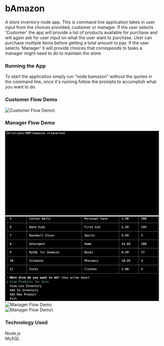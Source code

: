 # bAmazon
A store inventory node app. This is command line application takes in user input from the choices provided, customer or manager. If the user selects 'Customer' the app will provide a list of products available for purchase and will again ask for user input on what the user want to purchase. User can purchase multiple items before getting a total amount to pay. If the user selects 'Manager' it will provide choices that corresponds to tasks a manager might need to do to maintain the store.

### Running the App
To start the application simply run "node bamazon" without the quotes in the command line, once it's running follow the prompts to accomplish what you want to do.

### Customer Flow Demo
![Customer Flow Demo](img/customer-flow.gif)\

### Manager Flow Demo
![Manager Flow Demo](img/manager-flow-1.gif)\
![Manager Flow Demo](img/manager-flow-2.gif)\
![Manager Flow Demo](img/manager-flow-3.gif)\
![Manager Flow Demo](img/manager-flow-4.gif)\

### Technology Used
Node.js\
MySQL

